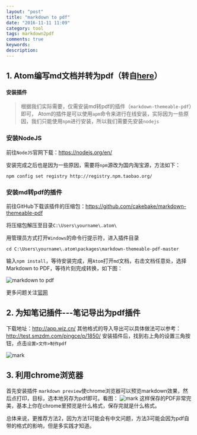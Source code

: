 ```yaml
---
layout: "post"
title: "markdown to pdf"
date: "2016-11-11 11:09"
category: tool
tags: markdown2pdf
comments: true
keywords:
description:
---
```


## 1. Atom编写md文档并转为pdf（转自[here](http://www.joomla178.com/joomla-share/front-end/649-edit-md-files-by-atom-transfer-to-pdf.html)）

#### 安装插件

> 根据我们实际需要，仅需安装md转pdf的插件（`markdown-themeable-pdf`）即可，
Atom的插件是可以使用`apm`命令来进行在线安装，实际因为一些原因，我们只能使用`npm`进行安装，所以我们需要先安装`nodejs`

### 安装NodeJS

前往`NodeJS`官网下载：[https://nodejs.org/en/
](https://nodejs.org/en/)

安装完成之后也是因为一些原因，需要将`npm`源改为国内淘宝源，方法如下：

```
npm config set registry http://registry.npm.taobao.org/
```

### 安装md转pdf的插件

前往GitHub下载该插件的压缩包：[https://github.com/cakebake/markdown-themeable-pdf
](https://github.com/cakebake/markdown-themeable-pdf)

将压缩包解压至目录`C:\Users\yourname\.atom\`

用管理员方式打开`Windows`的命令行提示符，进入插件目录

```
cd C:\Users\yourname\.atom\packages\markdown-themeable-pdf-master
```

输入`npm install`，等待安装完成，用`Atom`打开`md`文档，右击文档任意处，选择Markdown to PDF，等待片刻完成转换，如下图：

![markdown to pdf](http://www.joomla178.com/images/multithumb_thumbs/3498346a5a3a541ca192560e51b3bdf5.png)

更多问题关注[官网](：https://github.com/cakebake/markdown-themeable-pdf)

## 2. 为知笔记插件---笔记导出为pdf插件
下载地址：http://app.wiz.cn/
其他格式的导入导出可以具体做法可以参考：http://test.smzdm.com/pingce/p/1850/
安装插件后，找到右上角的设置三角按钮，点击`设置>文件>制作pdf`

![mark](http://ofqh7nchg.bkt.clouddn.com/blog/20161101/225221695.png)

## 3. 利用chrome浏览器

首先安装插件 `markdown preview`使chrome浏览器可以预览markdown效果，然后点打印，目标，选本地另存为pdf即可。看图：
![mark](http://ofqh7nchg.bkt.clouddn.com/blog/20161101/225826996.png)
这样保存的PDF非常完美，基本上你在chrome里预览是什么格式，保存完就是什么格式。

总体来说，更推荐方法2，因为方法1可能会有中文问题，方法3可能会因为pdf自带的格式的影响，但是多实践才知道。
